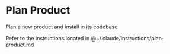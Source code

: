 # Plan Product

Plan a new product and install  in its codebase.

Refer to the instructions located in @~/.claude/instructions/plan-product.md
